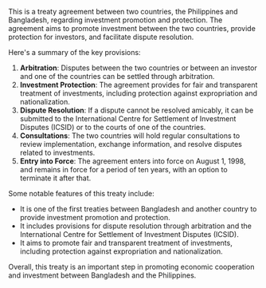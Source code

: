This is a treaty agreement between two countries, the Philippines and Bangladesh, regarding investment promotion and protection. The agreement aims to promote investment between the two countries, provide protection for investors, and facilitate dispute resolution.

Here's a summary of the key provisions:

1. **Arbitration**: Disputes between the two countries or between an investor and one of the countries can be settled through arbitration.
2. **Investment Protection**: The agreement provides for fair and transparent treatment of investments, including protection against expropriation and nationalization.
3. **Dispute Resolution**: If a dispute cannot be resolved amicably, it can be submitted to the International Centre for Settlement of Investment Disputes (ICSID) or to the courts of one of the countries.
4. **Consultations**: The two countries will hold regular consultations to review implementation, exchange information, and resolve disputes related to investments.
5. **Entry into Force**: The agreement enters into force on August 1, 1998, and remains in force for a period of ten years, with an option to terminate it after that.

Some notable features of this treaty include:

* It is one of the first treaties between Bangladesh and another country to provide investment promotion and protection.
* It includes provisions for dispute resolution through arbitration and the International Centre for Settlement of Investment Disputes (ICSID).
* It aims to promote fair and transparent treatment of investments, including protection against expropriation and nationalization.

Overall, this treaty is an important step in promoting economic cooperation and investment between Bangladesh and the Philippines.